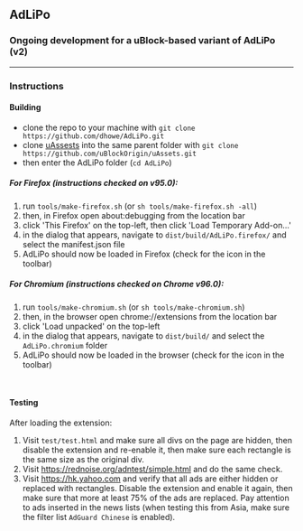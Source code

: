 ## AdLiPo

### Ongoing development for a uBlock-based variant of AdLiPo (v2)

<hr>

### Instructions

#### Building

* clone the repo to your machine with `git clone https://github.com/dhowe/AdLiPo.git`
* clone [uAssests](https://github.com/uBlockOrigin/uAssets) into the same parent folder with  `git clone https://github.com/uBlockOrigin/uAssets.git`
* then enter the AdLiPo folder (`cd AdLiPo`)

##### For Firefox (instructions checked on v95.0):
1. run `tools/make-firefox.sh` (or `sh tools/make-firefox.sh -all`)
2. then, in Firefox open about:debugging from the location bar
3. click 'This Firefox' on the top-left, then click 'Load Temporary Add-on...'
5. in the dialog that appears, navigate to `dist/build/AdLiPo.firefox/` and select the manifest.json file
6. AdLiPo should now be loaded in Firefox (check for the icon in the toolbar)

##### For Chromium (instructions checked on Chrome v96.0):
1. run `tools/make-chromium.sh` (or `sh tools/make-chromium.sh`)
2. then, in the browser open chrome://extensions from the location bar
3. click 'Load unpacked' on the top-left
4. in the dialog that appears, navigate to `dist/build/` and select the `AdLiPo.chromium` folder
5. AdLiPo should now be loaded in the browser (check for the icon in the toolbar)

<br> 

#### Testing

After loading the extension:

1. Visit `test/test.html` and make sure all divs on the page are hidden, then disable the extension and re-enable it, then make sure each rectangle is the same size as the original div.
2. Visit https://rednoise.org/adntest/simple.html and do the same check.
3. Visit https://hk.yahoo.com and verify that all ads are either hidden or replaced with rectangles. Disable the extension and enable it again, then make sure that more at least 75% of the ads are replaced. Pay attention to ads inserted in the news lists (when testing this from Asia, make sure the filter list `AdGuard Chinese` is enabled).
